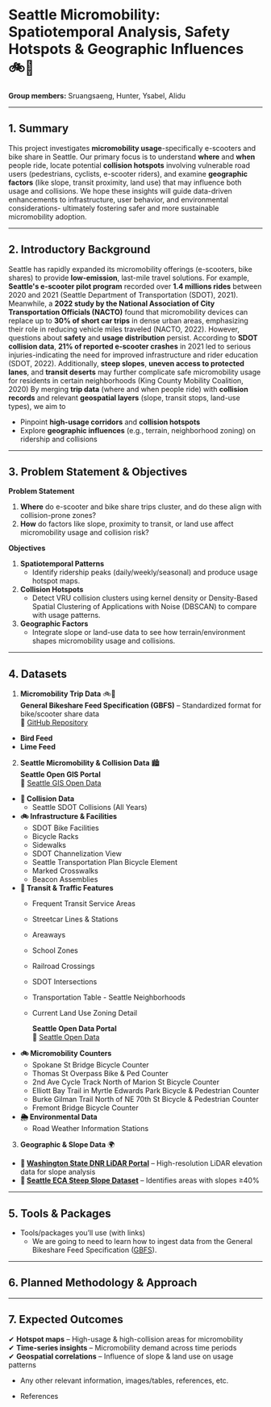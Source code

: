 # **Seattle Micromobility: Spatiotemporal Analysis, Safety Hotspots & Geographic Influences** 🚲🛴

**Group members:** Sruangsaeng, Hunter, Ysabel, Alidu

---
 
## 1. Summary
This project investigates **micromobility usage**-specifically e-scooters and bike share in Seattle. Our primary focus is to understand **where** and **when** people ride, locate potential **collision hotspots** involving vulnerable road users (pedestrians, cyclists, e-scooter riders), and examine **geographic factors** (like slope, transit proximity, land use) that may influence both usage and collisions. We hope these insights will guide data-driven enhancements to infrastructure, user behavior, and environmental considerations- ultimately fostering safer and more sustainable micromobility adoption.

---

## 2. Introductory Background

Seattle has rapidly expanded its micromobility offerings (e-scooters, bike shares) to provide **low-emission**, last-mile travel solutions. For example, **Seattle's e-scooter pilot program** recorded over **1.4 millions rides** between 2020 and 2021 (Seattle Department of Transportation (SDOT), 2021). Meanwhile, a **2022 study by the National Association of City Transportation Officials (NACTO)** found that micromobility devices can replace up to **30% of short car trips** in dense urban areas, emphasizing their role in reducing vehicle miles traveled (NACTO, 2022). However, questions about **safety** and **usage distribution** persist. According to **SDOT collision data**, **21% of reported e-scooter crashes** in 2021 led to serious injuries-indicating the need for improved infrastructure and rider education (SDOT, 2022). Additionally, **steep slopes**, **uneven access to protected lanes**, and **transit deserts** may further complicate safe micromobility usage for residents in certain neighborhoods (King County Mobility Coalition, 2020)
By merging **trip data** (where and when people ride) with **collision records** and relevant **geospatial layers** (slope, transit stops, land-use types), we aim to

- Pinpoint **high-usage corridors** and **collision hotspots**
- Explore **geographic influences** (e.g., terrain, neighborhood zoning) on ridership and collisions

---

## 3. Problem Statement & Objectives

**Problem Statement**
1. **Where** do e-scooter and bike share trips cluster, and do these align with collision-prone zones?
2. **How** do factors like slope, proximity to transit, or land use affect micromobility usage and collision risk?

**Objectives**
1. **Spatiotemporal Patterns**
    - Identify ridership peaks (daily/weekly/seasonal) and produce usage hotspot maps.
2. **Collision Hotspots**
    - Detect VRU collision clusters using kernel density or Density-Based Spatial Clustering of Applications with Noise (DBSCAN) to compare with usage patterns.
3. **Geographic Factors**
    - Integrate slope or land-use data to see how terrain/environment shapes micromobility usage and collisions.

---

## 4. Datasets
1. **Micromobility Trip Data** 🚲🛴  
**General Bikeshare Feed Specification (GBFS)** – Standardized format for bike/scooter share data  
🔗 [GitHub Repository](https://github.com/MobilityData/gbfs)  
- **Bird Feed**  
- **Lime Feed**  

2. **Seattle Micromobility & Collision Data** 🏙️  
    **Seattle Open GIS Portal**  
🔗 [Seattle GIS Open Data](https://data-seattlecitygis.opendata.arcgis.com)  
- **🚦 Collision Data**  
  - Seattle SDOT Collisions (All Years)  
- **🚲 Infrastructure & Facilities**  
  - SDOT Bike Facilities  
  - Bicycle Racks  
  - Sidewalks  
  - SDOT Channelization View  
  - Seattle Transportation Plan Bicycle Element  
  - Marked Crosswalks  
  - Beacon Assemblies  
- **🚊 Transit & Traffic Features**  
  - Frequent Transit Service Areas  
  - Streetcar Lines & Stations  
  - Areaways  
  - School Zones  
  - Railroad Crossings  
  - SDOT Intersections  
  - Transportation Table - Seattle Neighborhoods  
  - Current Land Use Zoning Detail  

    **Seattle Open Data Portal**  
🔗 [Seattle Open Data](https://data.seattle.gov)  
- **🚲 Micromobility Counters**  
  - Spokane St Bridge Bicycle Counter  
  - Thomas St Overpass Bike & Ped Counter  
  - 2nd Ave Cycle Track North of Marion St Bicycle Counter  
  - Elliott Bay Trail in Myrtle Edwards Park Bicycle & Pedestrian Counter  
  - Burke Gilman Trail North of NE 70th St Bicycle & Pedestrian Counter  
  - Fremont Bridge Bicycle Counter  
- **🌦️ Environmental Data**  
  - Road Weather Information Stations  

3. **Geographic & Slope Data** 🌍  
- **🔗 [Washington State DNR LiDAR Portal](https://lidarportal.dnr.wa.gov/#45.85941:-120.23438:6)** – High-resolution LiDAR elevation data for slope analysis  
- **🔗 [Seattle ECA Steep Slope Dataset](https://data-seattlecitygis.opendata.arcgis.com/)** – Identifies areas with slopes ≥40%  

---

## 5. Tools & Packages

* Tools/packages you’ll use (with links)
    * We are going to need to learn how to ingest data from the General Bikeshare Feed Specification ([GBFS](https://gbfs.org/guide/)).
---

## 6. Planned Methodology & Approach

---

## 7. Expected Outcomes

✔ **Hotspot maps** – High-usage & high-collision areas for micromobility  
✔ **Time-series insights** – Micromobility demand across time periods  
✔ **Geospatial correlations** – Influence of slope & land use on usage patterns  

* Any other relevant information, images/tables, references, etc.

* References
